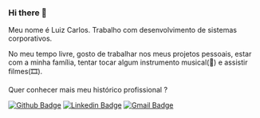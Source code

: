 ### Hi there 👋

Meu nome é Luiz Carlos. Trabalho com desenvolvimento de sistemas corporativos.

No meu tempo livre, gosto de trabalhar nos meus projetos pessoais, estar com a minha família, tentar tocar algum instrumento musical(🎵) e assistir filmes(🎞️).

Quer conhecer mais meu histórico profissional ?

[![Github Badge](https://img.shields.io/badge/-Github-black?logo=Github&logoColor=white)](https://github.com/luizcrrds)
[![Linkedin Badge](https://img.shields.io/badge/-LinkedIn-blue?logo=Linkedin&logoColor=white)](https://www.linkedin.com/in/luizcrrds/)
[![Gmail Badge](https://img.shields.io/badge/-Gmail-c14438?logo=Gmail&logoColor=white)](mailto:luizcrrds@gmail.com)

